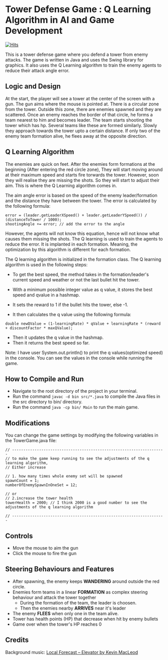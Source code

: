 # Tower Defense Game : Q Learning Algorithm in AI and Game Development
[![Hits](https://hits.sh/github.com/vmsaif/q-learning-in-ai-and-game-development.svg?label=Visits&color=100b75)](https://hits.sh/github.com/vmsaif/q-learning-in-ai-and-game-development/)

This is a tower defense game where you defend a tower from enemy attacks. The game is written in Java and uses the Swing library for graphics. It also uses the Q Learning algorithm to train the enemy agents to reduce their attack angle error.

## Logic and Design
At the start, the player will see a tower at the center of the screen with a gun. The gun aims where the mouse is pointed at. There is a circular zone from the tower. Outside this zone, there are enemies spawned and they are scattered. Once an enemy reaches the border of that circle, he forms a team nearest to him and becomes leader. The team starts shooting the tower which has hp. Several teams like these are formed similarly. Slowly they approach towards the tower upto a certain distance. If only two of the enemy team formation alive, he flees away at the opposite direction. 

## Q Learning Algorithm

The enemies are quick on feet. After the enemies form formations at the beginning (After entering the red circle zone), They will start moving around at their maximum speed and starts fire torwards the tower. However, soon they will realise they are missing the shots. So they will start to adjust their aim. This is where the Q Learning algorithm comes in. 

The aim angle error is based on the speed of the enemy leader/formation and the distance they have between the tower. The error is calculated by the following formula:

```
error = (leader.getLeaderXSpeed() + leader.getLeaderYSpeed()) / (distanceToTower / 1000);
shootingAngle += error; // add the error to the angle
```

However, the agents will not know this equation, hence will not know what causes them missing the shots. The Q learning is used to train the agents to reduce the error. It is implanted in each formation. Meaning, the optimization by this algorithm is different for each formation. 

The Q learning algorithm is initialized in the formation class. The Q learning algorithm is used in the following steps:

- To get the best speed, the method takes in the formation/leader's current speed and weather or not the last bullet hit the tower. 

- With a minimum possible integer value as q value, it stores the best speed and qvalue in a hashmap.
- It sets the reward to 1 if the bullet hits the tower, else -1.
- It then calculates the q value using the following formula:

```
double newQValue = (1-learningRate) * qValue + learningRate * (reward + discountFactor * maxQValue);
```
- Then it updates the q value in the hashmap.
- Then it returns the best speed so far.

Note: I have user System.out.println() to print the q values(optimized speed) in the console. You can see the values in the console while running the game.

## How to Compile and Run

- Navigate to the root directory of the project in your terminal.
- Run the command `javac -d bin src/*.java` to compile the Java files in the src directory to bin/ directory.
- Run the command `java -cp bin/ Main` to run the main game.

## Modifications

You can change the game settings by modifying the following variables in the TowerGame.java file:

```
// --------------------------------------------------------------------
// to make the game keep running to see the adjustments of the q learning algorithm, 
// Either increase 

// 1. how many times whole enemy set will be spawned
spawnCount = 1;
numberOfEnemySpawnInOneSet = 12; 

// or 
// 2.increase the tower health
towerHealth = 2000; // I think 2000 is a good number to see the adjustments of the q learning algorithm

// --------------------------------------------------------------------
```

## Controls
- Move the mouse to aim the gun
- Click the mouse to fire the gun

## Steering Behaviours and Features
- After spawning, the enemy keeps **WANDERING** around outside the red circle.
- Enemies form teams in a linear **FORMATION** as complex steering behaviour and attack the tower together
    - During the formation of the team, the leader is choosen.
    - Then the enemies nearby **ARRIVES** near it's leader
- The enemy **FLEES** when only one in the team alive.
- Tower has health points (HP) that decrease when hit by enemy bullets
- Game over when the tower's HP reaches 0

## Credits
Background music: [Local Forecast – Elevator by Kevin MacLeod](https://www.chosic.com/download-audio/29282/)

